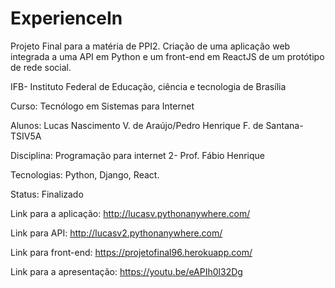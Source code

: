 # ExperienceIn

Projeto Final para a matéria de PPI2. Criação de uma aplicação web integrada a uma API em Python e um front-end em ReactJS de um protótipo de rede social.
</br>

IFB- Instituto Federal de Educação, ciência e tecnologia de Brasília

Curso: Tecnólogo em Sistemas para Internet

Alunos: Lucas Nascimento V. de Araújo/Pedro Henrique F. de Santana- TSIV5A

Disciplina: Programação para internet 2- Prof. Fábio Henrique

Tecnologias: Python, Django, React.

Status: Finalizado


Link para a aplicação: http://lucasv.pythonanywhere.com/

Link para API: http://lucasv2.pythonanywhere.com/

Link para front-end: https://projetofinal96.herokuapp.com/

Link para a apresentação: https://youtu.be/eAPIh0l32Dg
